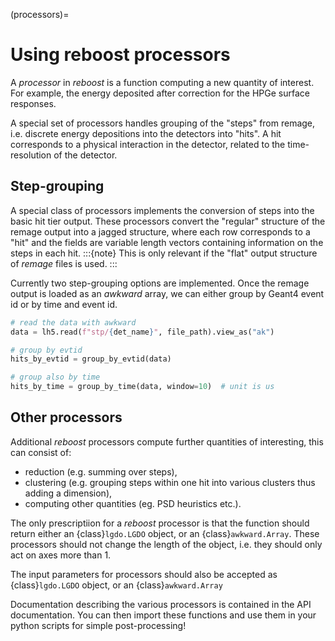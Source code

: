 (processors)=

# Using reboost processors

A _processor_ in _reboost_ is a function computing a new quantity of interest.
For example, the energy deposited after correction for the HPGe surface
responses.

A special set of processors handles grouping of the "steps" from remage, i.e.
discrete energy depositions into the detectors into "hits". A hit corresponds to
a physical interaction in the detector, related to the time-resolution of the
detector.

## Step-grouping

A special class of processors implements the conversion of steps into the basic
hit tier output. These processors convert the "regular" structure of the remage
output into a jagged structure, where each row corresponds to a "hit" and the
fields are variable length vectors containing information on the steps in each
hit.
:::{note}
This is only relevant if the "flat" output structure of _remage_ files is
used.
:::

Currently two step-grouping options are implemented. Once the remage output is
loaded as an _awkward_ array, we can either group by Geant4 event id or by time
and event id.

```python
# read the data with awkward
data = lh5.read(f"stp/{det_name}", file_path).view_as("ak")

# group by evtid
hits_by_evtid = group_by_evtid(data)

# group also by time
hits_by_time = group_by_time(data, window=10)  # unit is us
```

## Other processors

Additional _reboost_ processors compute further quantities of interesting, this
can consist of:

- reduction (e.g. summing over steps),
- clustering (e.g. grouping steps within one hit into various clusters thus
  adding a dimension),
- computing other quantities (eg. PSD heuristics etc.).

The only prescriptiion for a _reboost_ processor is that the function should
return either an {class}`lgdo.LGDO` object, or an {class}`awkward.Array`. These
processors should not change the length of the object, i.e. they should only act
on axes more than 1.

The input parameters for processors should also be accepted as
{class}`lgdo.LGDO` object, or an {class}`awkward.Array`

Documentation describing the various processors is contained in the API
documentation. You can then import these functions and use them in your python
scripts for simple post-processing!
